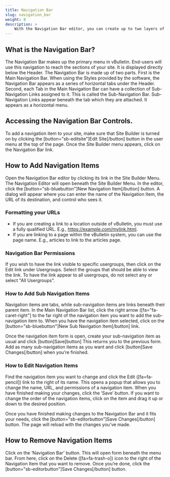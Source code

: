 ```yaml
---
title: Navigation Bar
slug: navigation_bar
weight: 8
description: >
    With the Navigation Bar editor, you can create up to two layers of navigation. This includes the primary navigation tabs and a contextual sub-navigation that can be assigned to each tab. Changes here will affect all Styles.
---
```


## What is the Navigation Bar?
The Navigation Bar makes up the primary menu in vBulletin. End-users will use this navigation to reach the sections of your site. It is displayed directly below the Header. The Navigation Bar is made up of two parts. First is the Main Navigation Bar. When using the Styles provided by the software, the Navigation Bar appears as a series of horizontal tabs under the Header. Second, each Tab in the Main Navigation Bar can have a collection of Sub-Navigation Links assigned to it. This is called the Sub-Navigation Bar. Sub-Navigation Links appear beneath the tab which they are attached.  It appears as a horizontal menu. 

## Accessing the Navigation Bar Controls.
To add a navigation item to your site, make sure that Site Builder is turned on by clicking the [button="sb-editsite"]Edit Site[/button] button in the user menu at the top of the page. Once the Site Builder menu appears, click on the Navigation Bar link.

## How to Add Navigation Items
Open the Navigation Bar editor by clicking its link in the Site Builder Menu. The Navigation Editor will open beneath the Site Builder Menu. In the editor, click the [button="sb-bluebutton"]New Navigation Item[/button] button. A dialog will appear where you can enter the name of the Navigation Item, the URL of its destination, and control who sees it.

### Formatting your URLs
- If you are creating a link to a location outside of vBulletin, you must use a fully qualified URL. E.g., https://example.com/mylink.html. 
- If you are linking to a page within the vBulletin system, you can use the page name. E.g., articles to link to the articles page.

### Navigation Bar Permissions
If you wish to have the link visible to specific usergroups, then click on the Edit link under Usergroups. Select the groups that should be able to view the link. To have the link appear to all usergroups, do not select any or select "All Usergroups".

### How to Add Sub Navigation Items
Navigation items are tabs, while sub-navigation items are links beneath their parent item. In the Main Navigation Bar list, click the right arrow ([fa="fa-caret-right"] to the far right of the navigation item you want to add the sub-navigation item to. When you have the navigation item selected, click on the [button="sb-bluebutton"]New Sub Navigation Item[/button] link.

Once the navigation item form is open, create your sub-navigation item as usual and click [button]Save[button] This returns you to the previous form. Add as many sub-navigation items as you want and click [button]Save Changes[/button] when you’re finished.

### How to Edit Navigation Items
Find the navigation item you want to change and click the Edit ([fa=fa-pencil]) link to the right of its name. This opens a popup that allows you to change the name, URL, and permissions of a navigation item. When you have finished making your changes, click the ‘Save’ button. If you want to change the order of the navigation items, click on the item and drag it up or down to the desired position. 

Once you have finished making changes to the Navigation Bar and it fits your needs, click the [button="sb-editorbutton"]Save Changes[/button] button. The page will reload with the changes you’ve made.

## How to Remove Navigation Items
Click on the ‘Navigation Bar’ button. This will open form beneath the menu bar. From here, click on the Delete ([fa=fa-trash-o]) icon to the right of the Navigation Item that you want to remove. Once you’re done, click the [button="sb-editorbutton"]Save Changes[/button] button.


